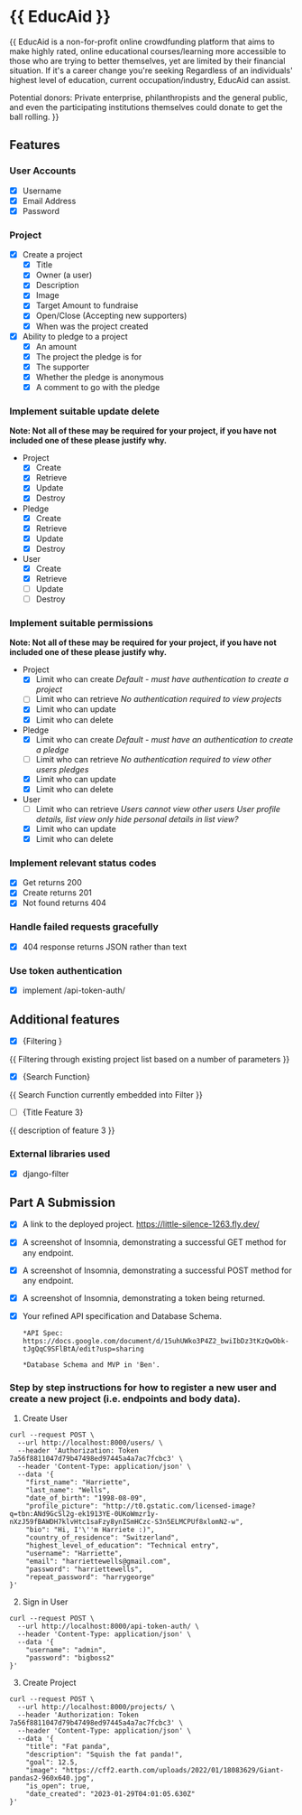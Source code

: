 # {{ EducAid }}

{{ EducAid is a non-for-profit online crowdfunding platform that aims to make highly rated, online educational courses/learning more accessible to those who are trying to better themselves, yet are limited by their financial situation. If it's a career change you're seeking Regardless of an individuals' highest level of education, current occupation/industry, EducAid can assist. 


Potential donors: Private enterprise, philanthropists and the general public, and even the participating institutions themselves could donate to get the ball rolling.
 }}

## Features

### User Accounts

- [X] Username
- [X] Email Address
- [X] Password

### Project

- [X] Create a project
  - [X] Title
  - [X] Owner (a user)
  - [X] Description
  - [X] Image
  - [X] Target Amount to fundraise
  - [X] Open/Close (Accepting new supporters)
  - [X] When was the project created
- [X] Ability to pledge to a project
  - [X] An amount
  - [X] The project the pledge is for
  - [X] The supporter
  - [X] Whether the pledge is anonymous
  - [X] A comment to go with the pledge
  
### Implement suitable update delete

**Note: Not all of these may be required for your project, if you have not included one of these please justify why.**

- Project
  - [X] Create
  - [X] Retrieve
  - [X] Update
  - [X] Destroy
- Pledge
  - [X] Create
  - [X] Retrieve
  - [x] Update
  - [x] Destroy
- User
  - [X] Create
  - [X] Retrieve
  - [ ] Update
  - [ ] Destroy

### Implement suitable permissions

**Note: Not all of these may be required for your project, if you have not included one of these please justify why.**

- Project
  - [x] Limit who can create *Default - must have authentication to create a project*
  - [ ] Limit who can retrieve *No authentication required to view projects*
  - [X] Limit who can update
  - [X] Limit who can delete
- Pledge
  - [x] Limit who can create *Default - must have an authentication to create a pledge*
  - [ ] Limit who can retrieve *No authentication required to view other users pledges*
  - [x] Limit who can update
  - [x] Limit who can delete
- User
  - [ ] Limit who can retrieve *Users cannot view other users User profile details, list view only hide personal details in list view?*
  - [X] Limit who can update
  - [x] Limit who can delete 

### Implement relevant status codes

- [x] Get returns 200
- [x] Create returns 201
- [x] Not found returns 404

### Handle failed requests gracefully 

- [x] 404 response returns JSON rather than text

### Use token authentication

- [X] implement /api-token-auth/

## Additional features

- [X] {Filtering }

{{ Filtering through existing project list based on a number of parameters }}

- [X] {Search Function}

{{ Search Function currently embedded into Filter }}

- [ ] {Title Feature 3} 

{{ description of feature 3 }}

### External libraries used

- [x] django-filter


## Part A Submission

- [X] A link to the deployed project. https://little-silence-1263.fly.dev/
- [X] A screenshot of Insomnia, demonstrating a successful GET method for any endpoint.
- [X] A screenshot of Insomnia, demonstrating a successful POST method for any endpoint.
- [X] A screenshot of Insomnia, demonstrating a token being returned.
- [X] Your refined API specification and Database Schema. 
  
      *API Spec: https://docs.google.com/document/d/15uhUWko3P4Z2_bwiIbDz3tKzQwObk-tJgQqC9SFlBtA/edit?usp=sharing

      *Database Schema and MVP in 'Ben'.

### Step by step instructions for how to register a new user and create a new project (i.e. endpoints and body data).

1. Create User

```shell
curl --request POST \
  --url http://localhost:8000/users/ \
  --header 'Authorization: Token 7a56f8811047d79b47498ed97445a4a7ac7fcbc3' \
  --header 'Content-Type: application/json' \
  --data '{
	"first_name": "Harriette",
	"last_name": "Wells",
	"date_of_birth": "1998-08-09",
	"profile_picture": "http://t0.gstatic.com/licensed-image?q=tbn:ANd9GcSl2g-ek1913YE-0UKoWmzr1y-nXzJ59fBAWDH7klvHtc1saFzy8ynISmHCzc-S3n5ELMCPUf8xlomN2-w",
	"bio": "Hi, I'\''m Harriete :)",
	"country_of_residence": "Switzerland",
	"highest_level_of_education": "Technical entry",
	"username": "Harriette",
	"email": "harriettewells@gmail.com",
	"password": "harriettewells",
	"repeat_password": "harrygeorge"
}'
```



2. Sign in User

```shell
curl --request POST \
  --url http://localhost:8000/api-token-auth/ \
  --header 'Content-Type: application/json' \
  --data '{
	"username": "admin",
	"password": "bigboss2"
}'
```

3. Create Project

```shell
curl --request POST \
  --url http://localhost:8000/projects/ \
  --header 'Authorization: Token 7a56f8811047d79b47498ed97445a4a7ac7fcbc3' \
  --header 'Content-Type: application/json' \
  --data '{
	"title": "Fat panda",
	"description": "Squish the fat panda!",
	"goal": 12.5,
	"image": "https://cff2.earth.com/uploads/2022/01/18083629/Giant-pandas2-960x640.jpg",
	"is_open": true,
	"date_created": "2023-01-29T04:01:05.630Z"
}'
```
